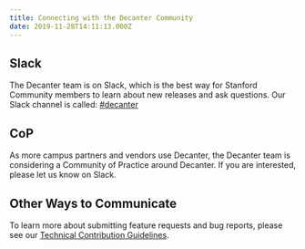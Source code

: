 ```yaml
---
title: Connecting with the Decanter Community
date: 2019-11-28T14:11:13.000Z
---
```

## Slack

The Decanter team is on Slack, which is the best way for Stanford Community members to learn about new releases and ask questions. Our Slack channel is called: [\#decanter](https://stanfordwebservices.slack.com/archives/C9SL2179B)

## CoP

As more campus partners and vendors use Decanter, the Decanter team is considering a Community of Practice around Decanter. If you are interested, please let us know on Slack.

## Other Ways to Communicate

To learn more about submitting feature requests and bug reports, please see our [Technical Contribution Guidelines](/page/about-contributing).
